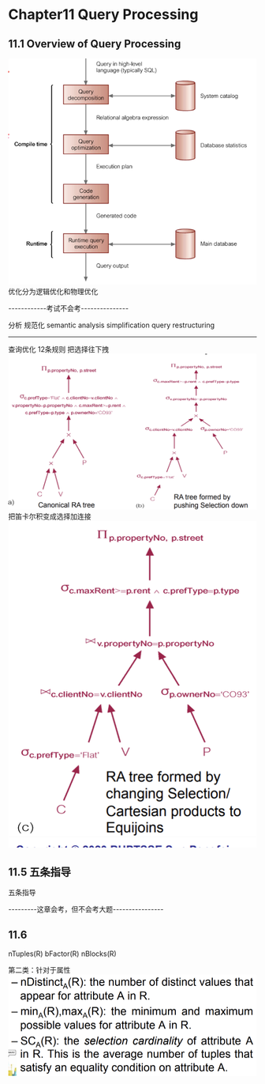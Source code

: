 # Chapter11 Query Processing
## 11.1 Overview of Query Processing
![alt text](./src/11.1%20four%20main%20phases.png)
优化分为逻辑优化和物理优化

------------考试不会考---------------

分析
规范化
semantic analysis
simplification
query restructuring

-------------------

查询优化
12条规则
把选择往下拽
![alt text](./src/11.4%20.png)
把笛卡尔积变成选择加连接
![alt text](./src/11.4.2.png)

## 11.5 五条指导
五条指导

---------这章会考，但不会考大题----------------


## 11.6 
nTuples(R)
bFactor(R)
nBlocks(R)

第二类：针对于属性
![](./src/11.6.2.png)
